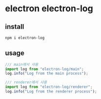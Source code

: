 # electron electron-log

## install

```sh
npm i electron-log
```

## usage

```js
/// main에서 사용
import log from "electron-log/main";
log.info("Log from the main process");

/// renderer에서 사용
import log from "electron-log/renderer";
log.info("Log from the renderer process");
```
